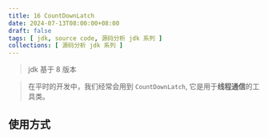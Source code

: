 ```yaml
---
title: 16 CountDownLatch
date: 2024-07-13T08:00:00+08:00
draft: false
tags: [ jdk, source code, 源码分析 jdk 系列 ]
collections: [ 源码分析 jdk 系列 ]
---
```


> jdk 基于 8 版本

> 在平时的开发中，我们经常会用到 `CountDownLatch`, 它是用于**线程通信**的工具类。

## 使用方式

[//]: # (todo)